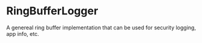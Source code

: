 # RingBufferLogger
A genereal ring buffer implementation that can be used for security logging, app info, etc.
